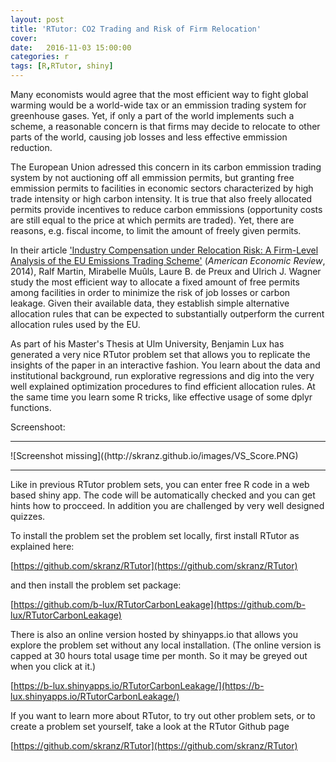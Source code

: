 ```yaml
---
layout: post
title: 'RTutor: CO2 Trading and Risk of Firm Relocation'
cover: 
date:   2016-11-03 15:00:00
categories: r
tags: [R,RTutor, shiny]
---
```



Many economists would agree that the most efficient way to fight global warming would be a world-wide tax or an emmission trading system for greenhouse gases. Yet, if only a part of the world implements such a scheme, a reasonable concern is that firms may decide to relocate to other parts of the world, causing job losses and less effective emmission reduction.

The European Union adressed this concern in its carbon emmission trading system by not auctioning off all emmission permits, but granting free emmission permits to facilities in economic sectors characterized by  high trade intensity or high carbon intensity. It is true that also freely allocated permits provide incentives to reduce carbon emmissions (opportunity costs are still equal to the price at which permits are traded). Yet, there are reasons, e.g. fiscal income, to limit the amount of freely given permits.

In their article ['Industry Compensation under Relocation Risk: A Firm-Level Analysis of the EU Emissions Trading Scheme'](https://www.aeaweb.org/articles?id=10.1257/aer.104.8.2482) (*American Economic Review*, 2014), Ralf Martin, Mirabelle Muûls, Laure B. de Preux and Ulrich J. Wagner study the most efficient way to allocate a fixed amount of free permits among facilities in order to minimize the risk of job losses or carbon leakage. Given their available data, they establish simple alternative allocation rules that can be expected to substantially outperform the current allocation rules used by the EU.

As part of his Master's Thesis at Ulm University, Benjamin Lux has generated a very nice RTutor problem set that allows you to replicate the insights of the paper in an interactive fashion. You learn about the data and institutional background, run explorative regressions and dig into the very well explained optimization procedures to find efficient allocation rules. At the same time you learn some R tricks, like effective usage of some dplyr functions.

Screenshoot:
<hr>
![Screenshot missing]((http://skranz.github.io/images/VS_Score.PNG)
<hr>

Like in previous RTutor problem sets, you can enter free R code in a web based shiny app. The code will be automatically checked and you can get hints how to procceed. In addition you are challenged by very well designed quizzes.

To install the problem set the problem set locally, first install RTutor as explained here:

[https://github.com/skranz/RTutor](https://github.com/skranz/RTutor)

and then install the problem set package:

[https://github.com/b-lux/RTutorCarbonLeakage](https://github.com/b-lux/RTutorCarbonLeakage)

There is also an online version hosted by shinyapps.io that allows you explore the problem set without any local installation. (The online version is capped at 30 hours total usage time per month. So it may be greyed out when you click at it.)

[https://b-lux.shinyapps.io/RTutorCarbonLeakage/](https://b-lux.shinyapps.io/RTutorCarbonLeakage/)

If you want to learn more about RTutor, to try out other problem sets, or to create a problem set yourself, take a look at the RTutor Github page

[https://github.com/skranz/RTutor](https://github.com/skranz/RTutor)

